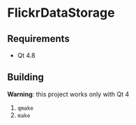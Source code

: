 FlickrDataStorage
=================

## Requirements

* Qt 4.8

## Building
**Warning**: this project works only with Qt 4
1) `qmake`
2) `make`